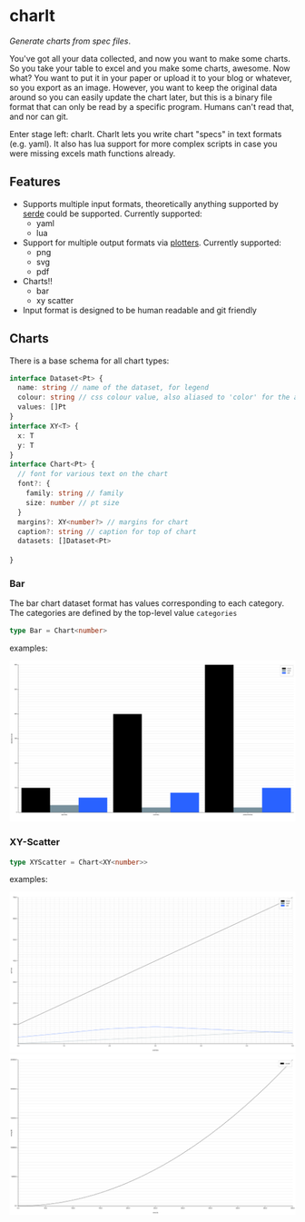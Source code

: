 # charlt

_Generate charts from spec files_.

You've got all your data collected, and now you want to make some charts. So
you take your table to excel and you make some charts, awesome. Now what? You
want to put it in your paper or upload it to your blog or whatever, so you
export as an image. However, you want to keep the original data around so you
can easily update the chart later, but this is a binary file format that can
only be read by a specific program. Humans can't read that, and nor can git.

Enter stage left: charlt. Charlt lets you write chart "specs" in text formats (e.g. yaml). It also has lua support for more complex scripts in case
you were missing excels math functions already.

## Features

- Supports multiple input formats, theoretically anything supported by
  [serde](https://serde.rs/) could be supported. Currently supported:
  - yaml
  - lua
- Support for multiple output formats via
  [plotters](https://docs.rs/plotters/latest/plotters/index.html). Currently
  supported:
  - png
  - svg
  - pdf
- Charts!!
  - bar
  - xy scatter
- Input format is designed to be human readable and git friendly

## Charts

There is a base schema for all chart types:

```ts
interface Dataset<Pt> {
  name: string // name of the dataset, for legend
  colour: string // css colour value, also aliased to 'color' for the americans
  values: []Pt
}
interface XY<T> {
  x: T
  y: T
}
interface Chart<Pt> {
  // font for various text on the chart
  font?: {
    family: string // family
    size: number // pt size
  }
  margins?: XY<number?> // margins for chart
  caption?: string // caption for top of chart
  datasets: []Dataset<Pt>

}
```

### Bar

The bar chart dataset format has values corresponding to each category. The categories
are defined by the top-level value `categories`

```ts
type Bar = Chart<number>
```

examples:

![csv-bar](examples/out/csv-bar.svg)

### XY-Scatter

```ts
type XYScatter = Chart<XY<number>>
```

examples:

![epicness](examples/out/epicness.svg)
![stonks](examples/out/stonks.svg)

